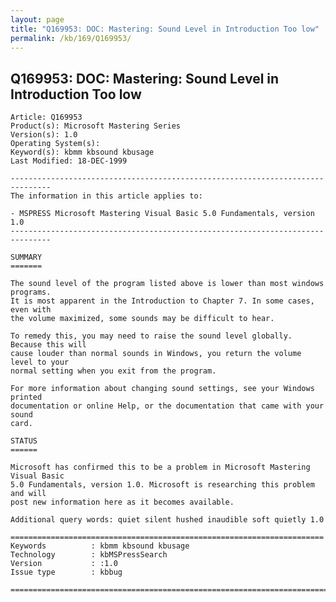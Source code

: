 ```yaml
---
layout: page
title: "Q169953: DOC: Mastering: Sound Level in Introduction Too low"
permalink: /kb/169/Q169953/
---
```


## Q169953: DOC: Mastering: Sound Level in Introduction Too low

	Article: Q169953
	Product(s): Microsoft Mastering Series
	Version(s): 1.0
	Operating System(s): 
	Keyword(s): kbmm kbsound kbusage
	Last Modified: 18-DEC-1999
	
	-------------------------------------------------------------------------------
	The information in this article applies to:
	
	- MSPRESS Microsoft Mastering Visual Basic 5.0 Fundamentals, version 1.0 
	-------------------------------------------------------------------------------
	
	SUMMARY
	=======
	
	The sound level of the program listed above is lower than most windows programs.
	It is most apparent in the Introduction to Chapter 7. In some cases, even with
	the volume maximized, some sounds may be difficult to hear.
	
	To remedy this, you may need to raise the sound level globally. Because this will
	cause louder than normal sounds in Windows, you return the volume level to your
	normal setting when you exit from the program.
	
	For more information about changing sound settings, see your Windows printed
	documentation or online Help, or the documentation that came with your sound
	card.
	
	STATUS
	======
	
	Microsoft has confirmed this to be a problem in Microsoft Mastering Visual Basic
	5.0 Fundamentals, version 1.0. Microsoft is researching this problem and will
	post new information here as it becomes available.
	
	Additional query words: quiet silent hushed inaudible soft quietly 1.0
	
	======================================================================
	Keywords          : kbmm kbsound kbusage 
	Technology        : kbMSPressSearch
	Version           : :1.0
	Issue type        : kbbug
	
	=============================================================================
	
